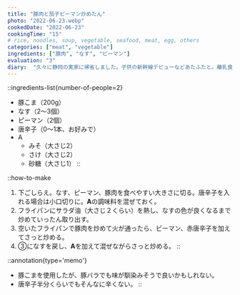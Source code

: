 ```yaml
---
title: "豚肉と茄子ピーマン炒めたん"
photo: "2022-06-23.webp"
cookedDate: "2022-06-23"
cookingTime: "15"
# rice, noodles, soup, vegetable, seafood, meat, egg, others
categories: ["meat", "vegetable"]
ingredients: ["豚肉", "なす", "ピーマン"]
evaluation: "3"
diary:  "久々に静岡の実家に帰省しました。子供の新幹線デビューなどあたふたと。離乳食を食べさせるのにサーティワンのスプーンが良い感じです。"
---
```


::ingredients-list{number-of-people=2}
- 豚こま（200g）
- なす（2～3個）
- ピーマン（2個）
- 唐辛子（0～1本、お好みで）
- A
  - みそ（大さじ2）
  - さけ（大さじ2）
  - 砂糖（大さじ1）
::

::how-to-make
1. 下ごしらえ。なす、ピーマン、豚肉を食べやすい大きさに切る。唐辛子を入れる場合は小口切りに。**A**の調味料を混ぜておく。
2. フライパンにサラダ油（大さじ２くらい）を熱し、なすの色が良くなるまで炒めていったん取り出す。
3. 空いたフライパンで豚肉を炒めて火が通ったら、ピーマン、赤唐辛子を加えてさっと炒める。
4. ③になすを戻し、**A**を加えて混ぜながらさっと炒める。
::

::annotation{type='memo'}
- 豚こまを使用したが、豚バラでも味が馴染みそうで良いかもしれない。
- 唐辛子半分くらいでもそんなに辛くない。
::
